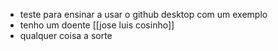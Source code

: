- teste para ensinar a usar o github desktop com um exemplo
- tenho um doente [[jose luis cosinho]]
- qualquer coisa a sorte